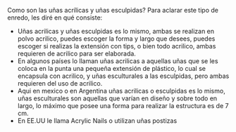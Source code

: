 Como son las uñas acrílicas y uñas  esculpidas?
Para aclarar este tipo de enredo, les diré en qué consiste:
+ Uñas acrilicas y uñas esculpidas es lo mismo, ambas se realizan en polvo acrilico, puedes escoger la forma y largo que desees, puedes escoger si realizas la extensión con tips, o bien todo acrilico, ambas requieren de acrilico para ser elaborada.
+ En algunos países lo llaman uñas acrilicas a aquellas uñas que se les coloca en la punta una pequeña extensión de plástico, lo cual se encapsula con acrilico, y uñas esculturales a las esculpidas, pero ambas requieren del uso de acrilico.
+ Aqui en mexico o en Argentina uñas acrilicas o esculpidas es lo mismo, uñas esculturales son aquellas que varían en diseño y sobre todo en largo, lo máximo que posee una forma para realizar la estructura es de 7 cm.
+ En EE.UU le llama Acrylic Nails o utilizan uñas postizas
